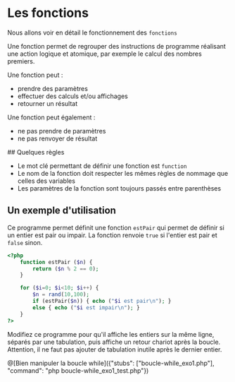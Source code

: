 # Les fonctions

Nous allons voir en détail le fonctionnement des `fonctions`

Une fonction permet de regrouper des instructions de programme réalisant une action logique et atomique, par exemple le calcul des nombres premiers.

Une fonction peut :

- prendre des paramètres
- effectuer des calculs et/ou affichages
- retourner un résultat

Une fonction peut également :

- ne pas prendre de paramètres
- ne pas renvoyer de résultat

## Quelques règles

- Le mot clé permettant de définir une fonction est `function`
- Le nom de la fonction doit respecter les mêmes règles de nommage que celles des variables
- Les paramètres de la fonction sont toujours passés entre parenthèses

## Un exemple d'utilisation

Ce programme permet définit une fonction `estPair` qui permet de définir si un entier est pair ou impair. La fonction renvoie `true` si l'entier est pair et `false` sinon.

```php runnable
<?php
    function estPair ($n) {
        return ($n % 2 == 0);
    }

    for ($i=0; $i<10; $i++) {
        $n = rand(10,100);
        if (estPair($n)) { echo ("$i est pair\n"); }
        else { echo ("$i est impair\n"); }
    }
?>
```

Modifiez ce programme pour qu'il affiche les entiers sur la même ligne, séparés par une tabulation, puis affiche un retour chariot après la boucle.
Attention, il ne faut pas ajouter de tabulation inutile après le dernier entier.

@[Bien manipuler la boucle while]({"stubs": ["boucle-while_exo1.php"], "command": "php boucle-while_exo1_test.php"})

